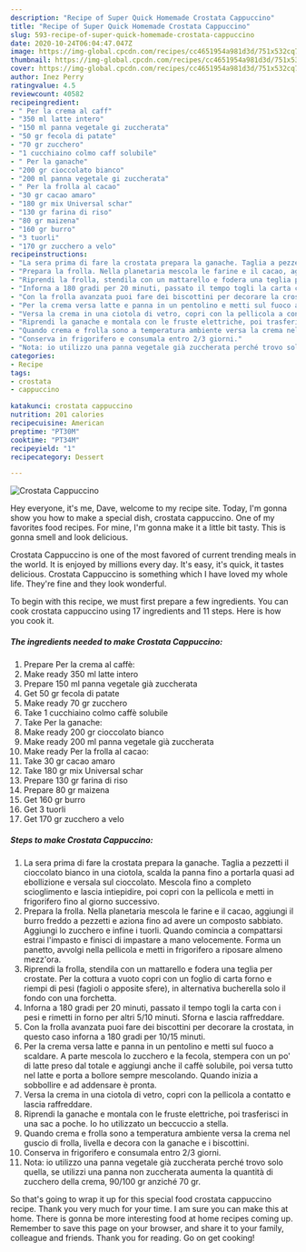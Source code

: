 ```yaml
---
description: "Recipe of Super Quick Homemade Crostata Cappuccino"
title: "Recipe of Super Quick Homemade Crostata Cappuccino"
slug: 593-recipe-of-super-quick-homemade-crostata-cappuccino
date: 2020-10-24T06:04:47.047Z
image: https://img-global.cpcdn.com/recipes/cc4651954a981d3d/751x532cq70/crostata-cappuccino-recipe-main-photo.jpg
thumbnail: https://img-global.cpcdn.com/recipes/cc4651954a981d3d/751x532cq70/crostata-cappuccino-recipe-main-photo.jpg
cover: https://img-global.cpcdn.com/recipes/cc4651954a981d3d/751x532cq70/crostata-cappuccino-recipe-main-photo.jpg
author: Inez Perry
ratingvalue: 4.5
reviewcount: 40582
recipeingredient:
- " Per la crema al caff"
- "350 ml latte intero"
- "150 ml panna vegetale gi zuccherata"
- "50 gr fecola di patate"
- "70 gr zucchero"
- "1 cucchiaino colmo caff solubile"
- " Per la ganache"
- "200 gr cioccolato bianco"
- "200 ml panna vegetale gi zuccherata"
- " Per la frolla al cacao"
- "30 gr cacao amaro"
- "180 gr mix Universal schar"
- "130 gr farina di riso"
- "80 gr maizena"
- "160 gr burro"
- "3 tuorli"
- "170 gr zucchero a velo"
recipeinstructions:
- "La sera prima di fare la crostata prepara la ganache. Taglia a pezzetti il cioccolato bianco in una ciotola, scalda la panna fino a portarla quasi ad ebollizione e versala sul cioccolato. Mescola fino a completo scioglimento e lascia intiepidire, poi copri con la pellicola e metti in frigorifero fino al giorno successivo."
- "Prepara la frolla. Nella planetaria mescola le farine e il cacao, aggiungi il burro freddo a pezzetti e aziona fino ad avere un composto sabbiato. Aggiungi lo zucchero e infine i tuorli. Quando comincia a compattarsi estrai l&#39;impasto e finisci di impastare a mano velocemente. Forma un panetto, avvolgi nella pellicola e metti in frigorifero a riposare almeno mezz&#39;ora."
- "Riprendi la frolla, stendila con un mattarello e fodera una teglia per crostate. Per la cottura a vuoto copri con un foglio di carta forno e riempi di pesi (fagioli o apposite sfere), in alternativa bucherella solo il fondo con una forchetta."
- "Inforna a 180 gradi per 20 minuti, passato il tempo togli la carta con i pesi e rimetti in forno per altri 5/10 minuti. Sforna e lascia raffreddare."
- "Con la frolla avanzata puoi fare dei biscottini per decorare la crostata, in questo caso inforna a 180 gradi per 10/15 minuti."
- "Per la crema versa latte e panna in un pentolino e metti sul fuoco a scaldare. A parte mescola lo zucchero e la fecola, stempera con un po&#39; di latte preso dal totale e aggiungi anche il caffè solubile, poi versa tutto nel latte e porta a bollore sempre mescolando. Quando inizia a sobbollire e ad addensare è pronta."
- "Versa la crema in una ciotola di vetro, copri con la pellicola a contatto e lascia raffreddare."
- "Riprendi la ganache e montala con le fruste elettriche, poi trasferisci in una sac a poche. Io ho utilizzato un beccuccio a stella."
- "Quando crema e frolla sono a temperatura ambiente versa la crema nel guscio di frolla, livella e decora con la ganache e i biscottini."
- "Conserva in frigorifero e consumala entro 2/3 giorni."
- "Nota: io utilizzo una panna vegetale già zuccherata perché trovo solo quella, se utilizzi una panna non zuccherata aumenta la quantità di zucchero della crema, 90/100 gr anziché 70 gr."
categories:
- Recipe
tags:
- crostata
- cappuccino

katakunci: crostata cappuccino 
nutrition: 201 calories
recipecuisine: American
preptime: "PT30M"
cooktime: "PT34M"
recipeyield: "1"
recipecategory: Dessert

---
```



![Crostata Cappuccino](https://img-global.cpcdn.com/recipes/cc4651954a981d3d/751x532cq70/crostata-cappuccino-recipe-main-photo.jpg)

Hey everyone, it's me, Dave, welcome to my recipe site. Today, I'm gonna show you how to make a special dish, crostata cappuccino. One of my favorites food recipes. For mine, I'm gonna make it a little bit tasty. This is gonna smell and look delicious.

Crostata Cappuccino is one of the most favored of current trending meals in the world. It is enjoyed by millions every day. It's easy, it's quick, it tastes delicious. Crostata Cappuccino is something which I have loved my whole life. They're fine and they look wonderful.




To begin with this recipe, we must first prepare a few ingredients. You can cook crostata cappuccino using 17 ingredients and 11 steps. Here is how you cook it.

<!--inarticleads1-->

##### The ingredients needed to make Crostata Cappuccino:

1. Prepare  Per la crema al caffè:
1. Make ready 350 ml latte intero
1. Prepare 150 ml panna vegetale già zuccherata
1. Get 50 gr fecola di patate
1. Make ready 70 gr zucchero
1. Take 1 cucchiaino colmo caffè solubile
1. Take  Per la ganache:
1. Make ready 200 gr cioccolato bianco
1. Make ready 200 ml panna vegetale già zuccherata
1. Make ready  Per la frolla al cacao:
1. Take 30 gr cacao amaro
1. Take 180 gr mix Universal schar
1. Prepare 130 gr farina di riso
1. Prepare 80 gr maizena
1. Get 160 gr burro
1. Get 3 tuorli
1. Get 170 gr zucchero a velo




<!--inarticleads2-->

##### Steps to make Crostata Cappuccino:

1. La sera prima di fare la crostata prepara la ganache. Taglia a pezzetti il cioccolato bianco in una ciotola, scalda la panna fino a portarla quasi ad ebollizione e versala sul cioccolato. Mescola fino a completo scioglimento e lascia intiepidire, poi copri con la pellicola e metti in frigorifero fino al giorno successivo.
1. Prepara la frolla. Nella planetaria mescola le farine e il cacao, aggiungi il burro freddo a pezzetti e aziona fino ad avere un composto sabbiato. Aggiungi lo zucchero e infine i tuorli. Quando comincia a compattarsi estrai l&#39;impasto e finisci di impastare a mano velocemente. Forma un panetto, avvolgi nella pellicola e metti in frigorifero a riposare almeno mezz&#39;ora.
1. Riprendi la frolla, stendila con un mattarello e fodera una teglia per crostate. Per la cottura a vuoto copri con un foglio di carta forno e riempi di pesi (fagioli o apposite sfere), in alternativa bucherella solo il fondo con una forchetta.
1. Inforna a 180 gradi per 20 minuti, passato il tempo togli la carta con i pesi e rimetti in forno per altri 5/10 minuti. Sforna e lascia raffreddare.
1. Con la frolla avanzata puoi fare dei biscottini per decorare la crostata, in questo caso inforna a 180 gradi per 10/15 minuti.
1. Per la crema versa latte e panna in un pentolino e metti sul fuoco a scaldare. A parte mescola lo zucchero e la fecola, stempera con un po&#39; di latte preso dal totale e aggiungi anche il caffè solubile, poi versa tutto nel latte e porta a bollore sempre mescolando. Quando inizia a sobbollire e ad addensare è pronta.
1. Versa la crema in una ciotola di vetro, copri con la pellicola a contatto e lascia raffreddare.
1. Riprendi la ganache e montala con le fruste elettriche, poi trasferisci in una sac a poche. Io ho utilizzato un beccuccio a stella.
1. Quando crema e frolla sono a temperatura ambiente versa la crema nel guscio di frolla, livella e decora con la ganache e i biscottini.
1. Conserva in frigorifero e consumala entro 2/3 giorni.
1. Nota: io utilizzo una panna vegetale già zuccherata perché trovo solo quella, se utilizzi una panna non zuccherata aumenta la quantità di zucchero della crema, 90/100 gr anziché 70 gr.




So that's going to wrap it up for this special food crostata cappuccino recipe. Thank you very much for your time. I am sure you can make this at home. There is gonna be more interesting food at home recipes coming up. Remember to save this page on your browser, and share it to your family, colleague and friends. Thank you for reading. Go on get cooking!
